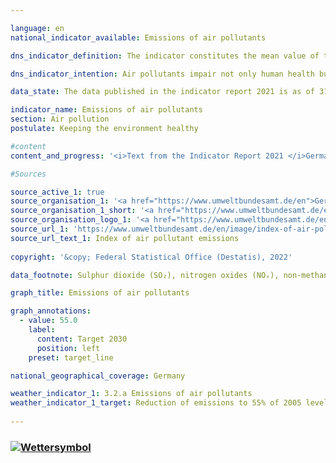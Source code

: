 ```yaml
---

language: en    
national_indicator_available: Emissions of air pollutants    

dns_indicator_definition: The indicator constitutes the mean value of the indices of national emissions of the five air pollutants sulphur dioxide (SO₂), nitrogen oxides (NOₓ), ammonia (NH₃), non-methane volatile organic compounds (NMVOCs) and particulate matter (PM₂.₅).    

dns_indicator_intention: Air pollutants impair not only human health but also ecosystems and biodiversity. The aim for 2030 is therefore to reduce the volume of air pollutants by 45% of their 2005 level. To make it possible to portray the development of pressure on both health and the ecosystem, German emissions of SO₂, NOₓ, NH₃, NMVOCs and PM₂.₅ have been combined into a single indicator.    

data_state: The data published in the indicator report 2021 is as of 31.12.2020. The data shown on the DNS-Online-Platform is updated regularly, so that more current data may be available online than published in the indicator report 2021.    

indicator_name: Emissions of air pollutants    
section: Air pollution    
postulate: Keeping the environment healthy    

#content     
content_and_progress: '<i>Text from the Indicator Report 2021 </i>Germany has made a commitment to the European Union to reduce emissions of air pollutants by 2030 as follows: Sulphur dioxide by 58%, nitrogen oxides by 65%, ammonia by 29%, volatile organic compounds by 28% and particulate matter by 43%. On this basis, the Federal Environment Agency calculated a non-weighted, arithmetic mean of the individual reductions in the specified air pollutants as a target. The rates of change in the individual air pollutants are offset equally against one another. Notwithstanding the separate reduction targets, this means that increasing emissions of individual pollutants covered by this indicator may be offset by higher reductions in the emissions of other pollutants.<br>The data are computed annually by the Federal Environment Agency from various sources. They serve as a basis for the reporting obligation under the Geneva Convention on Long-Range Transboundary Air Pollution (CLRTAP) and the National Emission Ceilings (NEC) Directive. The data undergo further analysis as part of the environmental economic accounting performed by the Federal Statistical Office. The emissions, for instance, are broken down by origin into various branches of economic activity and private households.<br>Overall emissions of air pollutants fell by 24.7% from 2005 to 2018. The indicator has thus moved in the desired direction, and the target for 2030 will be achieved if the trend is maintained. Emissions of individual pollutants changed to varying degrees, however, in the period from 2005 to 2018.<br>Emissions of non-methane volatile organic compounds (NMVOC)s, which are primarily due to the industrial use of solvents, were reduced by a significant 24.6% during that period. This means that the targeted reduction of 28% by 2030 is achievable.<br>Emissions of particulate matter (PM₂.₅) fell by 31.5% in the aforesaid period. If the annual average trend were maintained, the set reduction target would be achieved for these emissions too. The largest source of particulate emissions in 2018 was industry, which accounted for 29.3% of the total. Households and small-scale consumers discharged 24.1%, chiefly from heating systems. Transport accounted for 25.5% of particulate emissions, which was 10.6 percentage points down on 2005.<br>Emissions of nitrogen oxides (NOₓx) fell by 27.0% from 2005 to 2018 and so are heading in the desired direction. The average reduction of the past few years, however, would not suffice to meet the target. The majority of nitrogen oxides emitted in 2018 came from transport and the energy industry.<br>Emissions of sulphur dioxide (SO₂), which are mainly discharged by the energy industry, fell by 39.5% in the reference period. This trend has moved in the right direction. The average reduction of the past few years would be sufficient to meet the target.<br>Emissions of ammonia (NH₃) declined by 0.8% from 2005 to 2018 and remain persistently high. This stagnation is mainly due to the spreading of fermentation residues from fuel crops. According to calculations by the Federal Environment Agency, 95.3% of all national ammonia emissions in 2018 originated from agricultural production, particularly livestock farming.'    

#Sources    

source_active_1: true
source_organisation_1: '<a href="https://www.umweltbundesamt.de/en">German Environment Agency</a>'
source_organisation_1_short: '<a href="https://www.umweltbundesamt.de/en">German Environment Agency</a>'
source_organisation_logo_1: '<a href="https://www.umweltbundesamt.de/en"><img src="ttps://g205sdgs.github.io/sdg-indicators/public/logosEn/uba.png" alt="German Environment Agency" title=" Click here to visit the homepage of the organizationGerman Environment Agency" style="height:60px; width:148px; border: transparent"/></a>'
source_url_1: 'https://www.umweltbundesamt.de/en/image/index-of-air-pollutant-emissions'
source_url_text_1: Index of air pollutant emissions
    
copyright: '&copy; Federal Statistical Office (Destatis), 2022'    

data_footnote: Sulphur dioxide (SO₂), nitrogen oxides (NOₓ), non-methane volatile organic compounds (NMVOCs) and particulate matter (PM₂.₅), average index of measured values.    

graph_title: Emissions of air pollutants    

graph_annotations:
  - value: 55.0
    label:
      content: Target 2030
      position: left
    preset: target_line    

national_geographical_coverage: Germany    

weather_indicator_1: 3.2.a Emissions of air pollutants
weather_indicator_1_target: Reduction of emissions to 55% of 2005 level (unweighted average of the five pollutants) by 2030
    
---
```



<div>
  <div class="my-header">
    <h3>
      <a href="www.dnsUpgradeEnvironment.github.io/dns-indicators/en/status"><img src="https://g205sdgs.github.io/sdg-indicators/public/Wettersymbole/Sonne.png" title="Text will follow soon" alt="Wettersymbol"/>
      </a>
    </h3>
  </div>
  <div class="my-header-note">
  </div>
</div>
